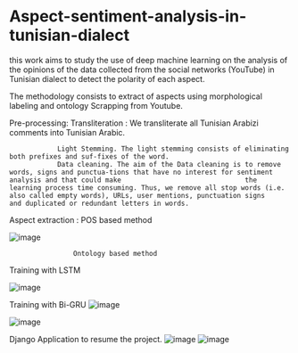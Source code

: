 # Aspect-sentiment-analysis-in-tunisian-dialect

this work aims to study the use of deep machine learning on the analysis of the opinions of the data collected from the social networks (YouTube) in Tunisian dialect to detect the  polarity of each  aspect.


The methodology  consists to  extract of aspects using morphological labeling and ontology 
Scrapping from Youtube.

Pre-processing: Transliteration : We transliterate all Tunisian Arabizi comments into Tunisian Arabic.

                Light Stemming. The light stemming consists of eliminating both prefixes and suf-fixes of the word.
                Data cleaning. The aim of the Data cleaning is to remove words, signs and punctua-tions that have no interest for sentiment analysis and that could make                               the learning process time consuming. Thus, we remove all stop words (i.e. also called empty words), URLs, user mentions, punctuation signs                              and duplicated or redundant letters in words. 
                
                
 Aspect extraction :	POS based method 
 
 ![image](https://user-images.githubusercontent.com/104040980/204161099-1a273c4b-5257-44e2-9a5a-cb9caa5bd8d4.png)
                    
                    
                    Ontology based method
                    
                    
  Training with LSTM 
  
  
  ![image](https://user-images.githubusercontent.com/104040980/211173908-751ad811-654b-4284-8c21-77294b66aa9b.png)

  Training with Bi-GRU
![image](https://user-images.githubusercontent.com/104040980/204160869-2d9b9a64-511b-4a8a-8944-c13ff1a33984.png)

![image](https://user-images.githubusercontent.com/104040980/211173901-d03b27f7-1747-4f2d-8f99-fbc4e5e769dd.png)


Django Application to resume the project.
![image](https://user-images.githubusercontent.com/104040980/211173928-79c898a1-26e0-488d-940a-0a3c1925f783.png)
![image](https://user-images.githubusercontent.com/104040980/211174021-e5b53468-64f9-495c-8d5d-4364762f2b7f.png)


